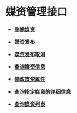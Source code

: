 # 媒资管理接口<a name="vod_04_0016"></a>

 

-   **[删除媒资](删除媒资.md)**  

-   **[媒资发布](媒资发布.md)**  

-   **[媒资发布取消](媒资发布取消.md)**  

-   **[查询媒资信息](查询媒资信息.md)**  

-   **[修改媒资属性](修改媒资属性.md)**  

-   **[查询指定媒资的详细信息](查询指定媒资的详细信息.md)**  

-   **[查询媒资列表](查询媒资列表.md)**  


